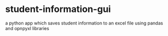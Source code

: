 # student-information-gui
a python app which saves student information to an excel file using pandas and opnpyxl libraries
